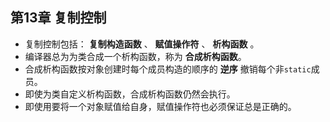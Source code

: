 ## 第13章 复制控制

* 复制控制包括： **复制构造函数** 、 **赋值操作符** 、 **析构函数** 。
* 编译器总为为类合成一个析构函数，称为 **合成析构函数**。
* 合成析构函数按对象创建时每个成员构造的顺序的 **逆序** 撤销每个非`static`成员。
* 即使为类自定义析构函数，合成析构函数仍然会执行。
* 即使用要将一个对象赋值给自身，赋值操作符也必须保证总是正确的。

